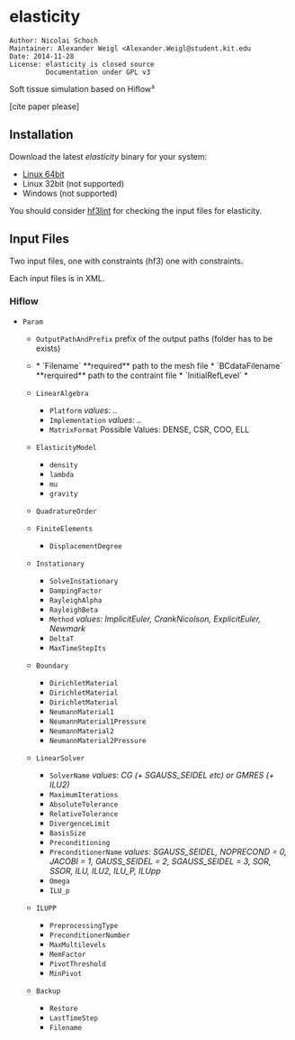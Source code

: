 elasticity
==========

    Author: Nicolai Schoch
    Maintainer: Alexander Weigl <Alexander.Weigl@student.kit.edu
    Date: 2014-11-28
    License: elasticity is closed source
             Documentation under GPL v3

Soft tissue simulation based on Hiflow³

[cite paper please]


## Installation

Download the latest *elasticity* binary for your system:

* [Linux 64bit](https://raw.githubusercontent.com/CognitionGuidedSurgery/elasticity/master/bin/elasticity.lx64)
* Linux 32bit (not supported)
* Windows (not supported)

You should consider [hf3lint](https://github.com/areku/hf3lint)
for checking the input files for elasticity.

## Input Files

Two input files, one with constraints (hf3) one with constraints.

Each input files is in XML. 
### Hiflow

* `Param`
    * `OutputPathAndPrefix`
       prefix of the output paths (folder has to be exists)
    * <Mesh>
        * `Filename` **required**
          path to the mesh file
        * `BCdataFilename` **rerquired**
          path to the contraint file
        * `InitialRefLevel`
        * 
        
    * `LinearAlgebra`
        * `Platform` *values: ..*
        * `Implementation` *values: ..*
        * `MatrixFormat`
          Possible Values: DENSE, CSR, COO, ELL
    * `ElasticityModel`
        * `density`
        * `lambda`
        * `mu`
        * `gravity`
    * `QuadratureOrder`
    * `FiniteElements`
        * `DisplacementDegree`
    * `Instationary`
        * `SolveInstationary`
        * `DampingFactor`
        * `RayleighAlpha`
        * `RayleighBeta`
        * `Method` *values: ImplicitEuler, CrankNicolson, ExplicitEuler, Newmark*
        * `DeltaT`
        * `MaxTimeStepIts`
    * `Boundary`
        * `DirichletMaterial`
        * `DirichletMaterial`
        * `DirichletMaterial`
        * `NeumannMaterial1`
        * `NeumannMaterial1Pressure`
        * `NeumannMaterial2`
        * `NeumannMaterial2Pressure`
    * `LinearSolver`
        * `SolverName` *values: CG (+ SGAUSS_SEIDEL etc) or GMRES (+ ILU2)*
        * `MaximumIterations`
        * `AbsoluteTolerance`
        * `RelativeTolerance`
        * `DivergenceLimit`
        * `BasisSize`
        * `Preconditioning`
        * `PreconditionerName` *values: SGAUSS_SEIDEL, NOPRECOND = 0, JACOBI = 1, GAUSS_SEIDEL = 2, SGAUSS_SEIDEL = 3, SOR, SSOR, ILU, ILU2, ILU_P, ILUpp*
        * `Omega`
        * `ILU_p`
    * `ILUPP`
        * `PreprocessingType`
        * `PreconditionerNumber`
        * `MaxMultilevels`
        * `MemFactor`
        * `PivotThreshold`
        * `MinPivot`
    * `Backup`
        * `Restore`
        * `LastTimeStep`
        * `Filename`
